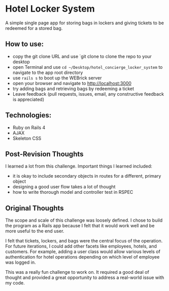 # Hotel Locker System

A simple single page app for storing bags in lockers and giving tickets to be redeemed for a stored bag.

## How to use:
- copy the git clone URL and use `git clone <paste the url> to clone the repo to your desktop 
- open Terminal and use `cd ~/Desktop/hotel_concierge_locker_system` to navigate to the app root directory
- use `rails s` to boot up the WEBrick server
- open your browser and navigate to [http://localhost:3000](http://localhost:3000)
- try adding bags and retrieving bags by redeeming a ticket
- Leave feedback (pull requests, issues, email, any constructive feedback is appreciated)

## Technologies:
- Ruby on Rails 4
- AJAX
- Skeleton CSS

## Post-Revision Thoughts
I learned a lot from this challenge. Important things I learned included:
- it is okay to include secondary objects in routes for a different, primary object
- designing a good user flow takes a lot of thought
- how to write thorough model and controller test in RSPEC

## Original Thoughts
The scope and scale of this challenge was loosely defined. I chose to build the program as a Rails app because I felt that it would work well and be more useful to the end user.

I felt that tickets, lockers, and bags were the central focus of the operation. For future iterations, I could add other facets like employees, hotels, and customers. For example, adding a user class would allow various levels of authentication for hotel operations depending on which level of employee was logged in.

This was a really fun challenge to work on. It required a good deal of thought and provided a great opportunity to address a real-world issue with my code.
